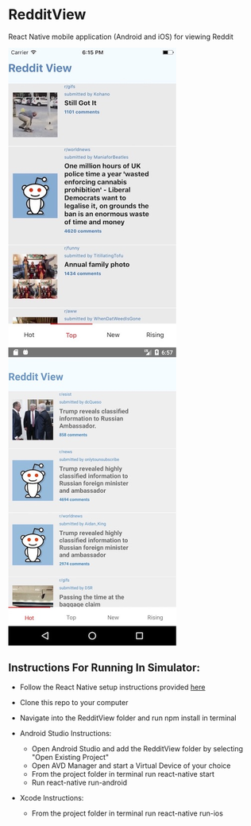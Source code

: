 # RedditView
React Native mobile application (Android and iOS) for viewing Reddit

![iOS](./docs/images/ios.jpg) ![Android](./docs/images/android.jpg)

## Instructions For Running In Simulator:

 - Follow the React Native setup instructions provided [here](https://facebook.github.io/react-native/docs/getting-started.html)
 - Clone this repo to your computer
 - Navigate into the RedditView folder and run npm install in terminal

 - Android Studio Instructions:
      - Open Android Studio and add the RedditView folder by selecting "Open Existing Project"
      - Open AVD Manager and start a Virtual Device of your choice
      - From the project folder in terminal run react-native start
      - Run react-native run-android

 - Xcode Instructions:
      - From the project folder in terminal run react-native run-ios
